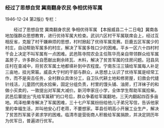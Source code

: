 ### 经过了思想自觉  冀南翻身农民  争相优待军属

1946-12-24
第2版()
专栏：

　　经过了思想自觉
    冀南翻身农民
    争相优待军属
    【本报威县二十二日电】冀南各地加强群众思想教育，进行优待军属大检查。武训六区村干军属联席会上，经过互相反省，克服了村干嫌麻烦的思想，村村掀起了优待军属竞赛。巨鹿五区军属少的村庄，自动帮助军属多的村庄，解决了军属多牲口少的困难。平乡一区六十四村村干会上决定不叫军属有一点困难。武邑陈寺院农会主任陈华亮亲自带领群众给军属盖房子，许多群众自愿献出剩余砖瓦、木料，解决了贫苦军属的住房问题。冠县凤庄村在查减中，将贫农军属土地都填补到中农程度。宁南东汪三镇给军属每人补足三亩地，挂光荣匾。威县大宁村的干部与群众，从思想上认识了优待军属是经常工作，而不是突击任务，全村群众具体分工，自卫队代耕土地和修房屋，妇救会代缝针线活，儿童团代挑水拾柴，固定分组负责，村里的馒头铺、油房，打洋袜子的和做小买卖的，一致提出对军属大减价。新河申家庄小学，全体学生帮助军属拾柴。武邑后寨提出“先给军属耕”的口号后，群众争着给军属翻地，三天内翻起四百多亩地。鸡泽柏果寺解决了军属困难，三十七户军属纷纷给他儿子弟兄写信，告诉他家里的幸福生活，并叫他安心打老蒋，不要想家。莘县任明高小开展工业生产，解决了贫苦烈军属子弟求学的困难。临清市是营街商人积极给军属捐款，并决定阴历年为优军日，普遍进行优军。
